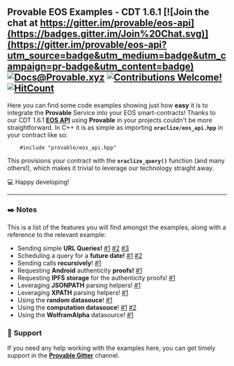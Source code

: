 ## __Provable EOS Examples__ - CDT 1.6.1 [![Join the chat at https://gitter.im/provable/eos-api](https://badges.gitter.im/Join%20Chat.svg)](https://gitter.im/provable/eos-api?utm_source=badge&utm_medium=badge&utm_campaign=pr-badge&utm_content=badge) [![Docs@Provable.xyz](https://camo.githubusercontent.com/5e89710c6ae9ce0da822eec138ee1a2f08b34453/68747470733a2f2f696d672e736869656c64732e696f2f62616467652f646f63732d536c6174652d627269676874677265656e2e737667)](http://docs.provable.xyz) [![Contributions Welcome!](https://img.shields.io/badge/contributions-welcome-brightgreen.svg?style=flat)](https://github.com/provable-things/eos-examples/issues) [![HitCount](http://hits.dwyl.io/provable-things/eos-examples.svg)](http://hits.dwyl.io/provable-things/eos-examples)

Here you can find some code examples showing just how __easy__ it is to integrate the __Provable__ Service into your EOS smart-contracts! Thanks to our CDT 1.6.1 [__EOS API__](https://github.com/provable-things/eos-api) using __Provable__ in your projects couldn't be more straightforward.
In C++ it is as simple as importing __`oraclize/eos_api.hpp`__ in your contract like so:

```
    #include "provable/eos_api.hpp"
```

This provisions your contract with the __`oraclize_query()`__ function (and many others!), which makes it trivial to leverage our technology straight away.

:computer: Happy developing!

***

### :black_nib: __Notes__

This is a list of the features you will find amongst the examples, along with a reference to the relevant example:

* Sending simple __URL Queries!__ [#1](./eosusdprice/eosusdprice.cpp) [#2](./checkqueryid/checkqueryid.cpp) [#3](./dieselprice/dieselprice.cpp)
* Scheduling a query for a __future date!__ [#1](./wolframrand/wolframrand.cpp) [#2](./dieselprice/dieselprice.cpp)
* Sending calls __recursively__! [#1](./wolframrand/wolframrand.cpp)
* Requesting __Android__ authenticity __proofs!__ [#1](./eosusdprice/eosusdprice.cpp)
* Requesting __IPFS storage__ for the authenticity proofs! [#1](./eosusdprice/eosusdprice.cpp)
* Leveraging __JSONPATH__ parsing helpers! [#1](./eosusdprice/eosusdprice.cpp)
* Leveraging __XPATH__ parsing helpers! [#1](./dieselprice/dieselprice.cpp)
* Using the __random datasouce__! [#1](./randomsample/randomsample.cpp)
* Using the __computation datasouce__! [#1](./bitcoincomp/bitcoincomp.cpp) [#2](./urlrequests/urlrequests.cpp)
* Using the __WolframAlpha__ datasource! [#1](./wolframrand/wolframrand.cpp)

### :loudspeaker: __Support__

If you need any help working with the examples here, you can get timely support in the [__Provable Gitter__](https://gitter.im/provable) channel.
